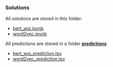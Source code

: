 ### Solutions
All solutions are stored in this folder:
- [bert_wsi.ipynb](bert_wsi.ipynb)
- [word2vec.ipynb](word2vec.ipynb)

All predictions are stored in a folder [**predictions**](predictions):
- [bert_wsi_prediction.tsv](predictions/bert_wsi_prediction.tsv)
- [word2vec_prediction.tsv](predictions/word2vec_prediction.tsv)
